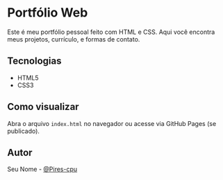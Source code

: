 # Portfólio Web

Este é meu portfólio pessoal feito com HTML e CSS. Aqui você encontra meus projetos, currículo, e formas de contato.

## Tecnologias
- HTML5
- CSS3

## Como visualizar
Abra o arquivo `index.html` no navegador ou acesse via GitHub Pages (se publicado).

## Autor
Seu Nome - [@Pires-cpu](https://github.com/Pires-Cpu)